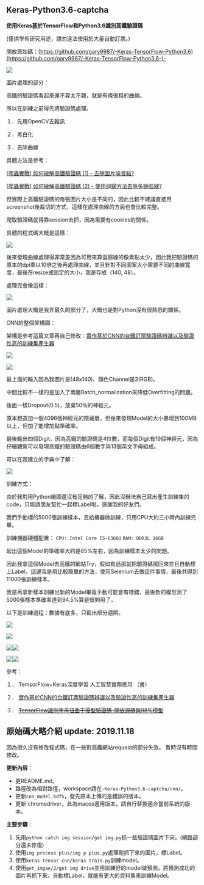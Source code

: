 Keras-Python3.6-captcha
---

<!--
/* Font Definitions */
@font-face
{font-family:新細明體;
panose-1:2 2 5 0 0 0 0 0 0 0;
mso-font-alt:PMingLiU;
mso-font-charset:136;
mso-generic-font-family:roman;
mso-font-pitch:variable;
mso-font-signature:-1610611969 684719354 22 0 1048577 0;}
@font-face
{font-family:"Cambria Math";
panose-1:2 4 5 3 5 4 6 3 2 4;
mso-font-charset:0;
mso-generic-font-family:roman;
mso-font-pitch:variable;
mso-font-signature:-536870145 1107305727 0 0 415 0;}
@font-face
{font-family:Calibri;
panose-1:2 15 5 2 2 2 4 3 2 4;
mso-font-charset:0;
mso-generic-font-family:swiss;
mso-font-pitch:variable;
mso-font-signature:-536859905 -1073732485 9 0 511 0;}
@font-face
{font-family:"Apple Color Emoji";
panose-1:0 0 0 0 0 0 0 0 0 0;
mso-font-charset:0;
mso-generic-font-family:auto;
mso-font-pitch:variable;
mso-font-signature:3 402653184 335544320 0 1 0;}
@font-face
{font-family:"Heiti TC Medium";
panose-1:0 0 0 0 0 0 0 0 0 0;
mso-font-charset:128;
mso-generic-font-family:auto;
mso-font-pitch:variable;
mso-font-signature:-2147483601 134676554 16 0 4063233 0;}
@font-face
{font-family:"\@Heiti TC Medium";
mso-font-charset:128;
mso-generic-font-family:auto;
mso-font-pitch:variable;
mso-font-signature:-2147483601 134676554 16 0 4063233 0;}
@font-face
{font-family:"\@新細明體";
panose-1:2 1 6 1 0 1 1 1 1 1;
mso-font-charset:136;
mso-generic-font-family:roman;
mso-font-pitch:variable;
mso-font-signature:-1610611969 684719354 22 0 1048577 0;}
/* Style Definitions */
p.MsoNormal, li.MsoNormal, div.MsoNormal
{mso-style-unhide:no;
mso-style-qformat:yes;
mso-style-parent:"";
margin:0cm;
margin-bottom:.0001pt;
mso-pagination:none;
font-size:12.0pt;
font-family:"Calibri",sans-serif;
mso-ascii-font-family:Calibri;
mso-ascii-theme-font:minor-latin;
mso-fareast-font-family:新細明體;
mso-fareast-theme-font:minor-fareast;
mso-hansi-font-family:Calibri;
mso-hansi-theme-font:minor-latin;
mso-bidi-font-family:"Times New Roman";
mso-bidi-theme-font:minor-bidi;
mso-font-kerning:1.0pt;}
h1
{mso-style-priority:9;
mso-style-unhide:no;
mso-style-qformat:yes;
mso-style-link:"標題 1 字元";
mso-style-next:內文;
margin-top:9.0pt;
margin-right:0cm;
margin-bottom:9.0pt;
margin-left:0cm;
line-height:300%;
mso-pagination:none;
page-break-after:avoid;
mso-outline-level:1;
font-size:26.0pt;
font-family:"Calibri Light",sans-serif;
mso-ascii-font-family:"Calibri Light";
mso-ascii-theme-font:major-latin;
mso-fareast-font-family:新細明體;
mso-fareast-theme-font:major-fareast;
mso-hansi-font-family:"Calibri Light";
mso-hansi-theme-font:major-latin;
mso-bidi-font-family:"Times New Roman";
mso-bidi-theme-font:major-bidi;
mso-font-kerning:26.0pt;}
h4
{mso-style-noshow:yes;
mso-style-priority:9;
mso-style-qformat:yes;
mso-style-link:"標題 4 字元";
mso-margin-top-alt:auto;
margin-right:0cm;
mso-margin-bottom-alt:auto;
margin-left:0cm;
mso-pagination:widow-orphan;
mso-outline-level:4;
font-size:12.0pt;
font-family:"新細明體",serif;
mso-bidi-font-family:新細明體;}
a:link, span.MsoHyperlink
{mso-style-priority:99;
color:#0563C1;
mso-themecolor:hyperlink;
text-decoration:underline;
text-underline:single;}
a:visited, span.MsoHyperlinkFollowed
{mso-style-noshow:yes;
mso-style-priority:99;
color:#954F72;
mso-themecolor:followedhyperlink;
text-decoration:underline;
text-underline:single;}
p.MsoListParagraph, li.MsoListParagraph, div.MsoListParagraph
{mso-style-priority:34;
mso-style-unhide:no;
mso-style-qformat:yes;
margin-top:0cm;
margin-right:0cm;
margin-bottom:0cm;
margin-left:24.0pt;
margin-bottom:.0001pt;
mso-para-margin-top:0cm;
mso-para-margin-right:0cm;
mso-para-margin-bottom:0cm;
mso-para-margin-left:2.0gd;
mso-para-margin-bottom:.0001pt;
mso-pagination:none;
font-size:12.0pt;
font-family:"Calibri",sans-serif;
mso-ascii-font-family:Calibri;
mso-ascii-theme-font:minor-latin;
mso-fareast-font-family:新細明體;
mso-fareast-theme-font:minor-fareast;
mso-hansi-font-family:Calibri;
mso-hansi-theme-font:minor-latin;
mso-bidi-font-family:"Times New Roman";
mso-bidi-theme-font:minor-bidi;
mso-font-kerning:1.0pt;}
span.1
{mso-style-name:"標題 1 字元";
mso-style-priority:9;
mso-style-unhide:no;
mso-style-locked:yes;
mso-style-link:"標題 1";
mso-ansi-font-size:26.0pt;
mso-bidi-font-size:26.0pt;
font-family:"Calibri Light",sans-serif;
mso-ascii-font-family:"Calibri Light";
mso-ascii-theme-font:major-latin;
mso-fareast-font-family:新細明體;
mso-fareast-theme-font:major-fareast;
mso-hansi-font-family:"Calibri Light";
mso-hansi-theme-font:major-latin;
mso-bidi-font-family:"Times New Roman";
mso-bidi-theme-font:major-bidi;
mso-font-kerning:26.0pt;
font-weight:bold;}
span.4
{mso-style-name:"標題 4 字元";
mso-style-noshow:yes;
mso-style-priority:9;
mso-style-unhide:no;
mso-style-locked:yes;
mso-style-link:"標題 4";
font-family:"新細明體",serif;
mso-ascii-font-family:新細明體;
mso-fareast-font-family:新細明體;
mso-hansi-font-family:新細明體;
mso-bidi-font-family:新細明體;
mso-font-kerning:0pt;
font-weight:bold;}
p.msonormal0, li.msonormal0, div.msonormal0
{mso-style-name:msonormal;
mso-style-unhide:no;
mso-margin-top-alt:auto;
margin-right:0cm;
mso-margin-bottom-alt:auto;
margin-left:0cm;
mso-pagination:widow-orphan;
font-size:12.0pt;
font-family:"新細明體",serif;
mso-bidi-font-family:新細明體;}
span.SpellE
{mso-style-name:"";
mso-spl-e:yes;}
.MsoChpDefault
{mso-style-type:export-only;
mso-default-props:yes;
font-size:10.0pt;
mso-ansi-font-size:10.0pt;
mso-bidi-font-size:10.0pt;
font-family:"Calibri",sans-serif;
mso-ascii-font-family:Calibri;
mso-hansi-font-family:Calibri;
mso-bidi-font-family:"Times New Roman";
mso-bidi-theme-font:minor-bidi;
mso-font-kerning:0pt;}
/* Page Definitions */
@page
{mso-page-border-surround-header:no;
mso-page-border-surround-footer:no;}
@page WordSection1
{size:595.0pt 842.0pt;
margin:72.0pt 90.0pt 72.0pt 90.0pt;
mso-header-margin:42.55pt;
mso-footer-margin:49.6pt;
mso-paper-source:0;
layout-grid:20.0pt;}
div.WordSection1
{page:WordSection1;}
/* List Definitions */
@list l0
{mso-list-id:34282827;
mso-list-type:hybrid;
mso-list-template-ids:170686730 -745627960 67698713 67698715 67698703 67698713 67698715 67698703 67698713 67698715;}
@list l0:level1
{mso-level-number-format:decimal-full-width;
mso-level-text:%1．;
mso-level-tab-stop:none;
mso-level-number-position:left;
text-indent:-36.0pt;}
@list l0:level2
{mso-level-number-format:ideograph-traditional;
mso-level-text:%2、;
mso-level-tab-stop:none;
mso-level-number-position:left;
margin-left:48.0pt;
text-indent:-24.0pt;}
@list l0:level3
{mso-level-number-format:roman-lower;
mso-level-tab-stop:none;
mso-level-number-position:right;
margin-left:72.0pt;
text-indent:-24.0pt;}
@list l0:level4
{mso-level-tab-stop:none;
mso-level-number-position:left;
margin-left:96.0pt;
text-indent:-24.0pt;}
@list l0:level5
{mso-level-number-format:ideograph-traditional;
mso-level-text:%5、;
mso-level-tab-stop:none;
mso-level-number-position:left;
margin-left:120.0pt;
text-indent:-24.0pt;}
@list l0:level6
{mso-level-number-format:roman-lower;
mso-level-tab-stop:none;
mso-level-number-position:right;
margin-left:144.0pt;
text-indent:-24.0pt;}
@list l0:level7
{mso-level-tab-stop:none;
mso-level-number-position:left;
margin-left:168.0pt;
text-indent:-24.0pt;}
@list l0:level8
{mso-level-number-format:ideograph-traditional;
mso-level-text:%8、;
mso-level-tab-stop:none;
mso-level-number-position:left;
margin-left:192.0pt;
text-indent:-24.0pt;}
@list l0:level9
{mso-level-number-format:roman-lower;
mso-level-tab-stop:none;
mso-level-number-position:right;
margin-left:216.0pt;
text-indent:-24.0pt;}
@list l1
{mso-list-id:1778215038;
mso-list-type:hybrid;
mso-list-template-ids:140940664 -1828952166 67698713 67698715 67698703 67698713 67698715 67698703 67698713 67698715;}
@list l1:level1
{mso-level-number-format:decimal-full-width;
mso-level-text:%1．;
mso-level-tab-stop:none;
mso-level-number-position:left;
margin-left:54.0pt;
text-indent:-54.0pt;}
@list l1:level2
{mso-level-number-format:ideograph-traditional;
mso-level-text:%2、;
mso-level-tab-stop:none;
mso-level-number-position:left;
margin-left:48.0pt;
text-indent:-24.0pt;}
@list l1:level3
{mso-level-number-format:roman-lower;
mso-level-tab-stop:none;
mso-level-number-position:right;
margin-left:72.0pt;
text-indent:-24.0pt;}
@list l1:level4
{mso-level-tab-stop:none;
mso-level-number-position:left;
margin-left:96.0pt;
text-indent:-24.0pt;}
@list l1:level5
{mso-level-number-format:ideograph-traditional;
mso-level-text:%5、;
mso-level-tab-stop:none;
mso-level-number-position:left;
margin-left:120.0pt;
text-indent:-24.0pt;}
@list l1:level6
{mso-level-number-format:roman-lower;
mso-level-tab-stop:none;
mso-level-number-position:right;
margin-left:144.0pt;
text-indent:-24.0pt;}
@list l1:level7
{mso-level-tab-stop:none;
mso-level-number-position:left;
margin-left:168.0pt;
text-indent:-24.0pt;}
@list l1:level8
{mso-level-number-format:ideograph-traditional;
mso-level-text:%8、;
mso-level-tab-stop:none;
mso-level-number-position:left;
margin-left:192.0pt;
text-indent:-24.0pt;}
@list l1:level9
{mso-level-number-format:roman-lower;
mso-level-tab-stop:none;
mso-level-number-position:right;
margin-left:216.0pt;
text-indent:-24.0pt;}
ol
{margin-bottom:0cm;}
ul
{margin-bottom:0cm;}
-->


**使用Keras基於TensorFlow和Python3.6識別高鐵驗證碼**





(僅供學術研究用途，請勿違法使用於大量自動訂票。)

開放原始碼：[https://github.com/gary9987/-Keras-TensorFlow-Python3.6](https://github.com/gary9987/-Keras-TensorFlow-Python3.6-)-

![](readme_resource/image001.png)

圖片處理的部分：

高鐵的驗證碼看起來還不算太不雜，就是有條很粗的曲線。

所以在訓練之前得先將驗證碼處理。

１．先用OpenCV去雜訊

２．黑白化

３．去除曲線



具體方法是參考：

[[爬蟲實戰] 如何破解高鐵驗證碼 (1) - 去除圖片噪音點?](https://youtu.be/6HGbKdB4kVY)

[[爬蟲實戰] 如何破解高鐵驗證碼 (2) - 使用迴歸方法去除多餘弧線?](https://youtu.be/4DHcOPSfC4c)



但實際上高鐵驗證碼的每張圖片大小是不同的，因此比較不建議直接用screenshot後裁切的方式，這樣在處理曲線的方面也會比較完整。

爬取驗證碼就得靠session去抓，因為需要有cookies的關係。

具體的程式碼大概是這樣：

![](readme_resource/image004.png)

後來發現曲線處理得非常差因為可用來算迴歸線的像素點太少，因此我把驗證碼的原本的dpi乘以10倍之後再處理曲線，並且針對不同圖案大小需要不同的曲線寬度，最後在resize成固定的大小，我是存成（140, 48）。



處理完會像這樣：

![](readme_resource/image002.jpg)



圖片處理大概是我弄最久的部分了，大概也是對Python沒有很熟悉的關係。



CNN的整個架構圖：

架構是參考這篇文章再自己修改：[實作基於CNN的台鐵訂票驗證碼辨識以及驗證性高的訓練集產生器](https://github.com/JasonLiTW/simple-railway-captcha-solver)



![](readme_resource/image003.png)



![](readme_resource/image005.png)



最上面的輸入因為我圖片是(48x140)、顏色Channel是3(RGB)。

中間比較不一樣的是加入了兩層Batch_normalization來降低Overfitting的問題。

後面一樣Dropout(0.5)，放棄50％的神經元。

原本想造加一個4096個神經元的隱藏層，但後來發現Model的大小暴增到100MB以上，但加了能增加點準確率。

最後輸出四個Digit，因為高鐵的驗證碼是4位數，而每個Digit有19個神經元，因為仔細觀察可以發現高鐵的驗證碼由6個數字與13個英文字母組成。

可以在我建立的字典中了解：

![](readme_resource/image006.png)



訓練方式：

由於我對用Python繪圖還沒有足夠的了解，因此沒辦法自己寫出產生訓練集的code，只能請朋友幫忙一起標Label啦，感謝我的好友們。

我們手動標的5000張訓練樣本，丟給機器做訓練，只用CPU大約三小時內訓練完畢。

訓練機器硬體配置：
`CPU: Intel Core I5-6360U`
`RAM: DDR3L 16GB`

起出這個Model的準確率大約是85%左右，因為訓練樣本太少的問題。

因此我拿這個Model去高鐵的網站Try，假如有過那就把驗證碼爬回來並且自動標上Label，這邊我是用比較簡單的方法，使用Selenium去做這件事情，最後共得到11000張訓練樣本。

我是再拿新樣本訓練出新的Model畢竟手動可能會有標錯，最後新的模型測了5000張樣本準確率達到94.5%算是很夠用了。



以下是訓練過程：數據有底多，只截出部分週期。

![](readme_resource/image007.png)





![](readme_resource/image008.png)

![](readme_resource/image010.png)![](readme_resource/image009.png)

![](readme_resource/image011.png)![](readme_resource/image012.png)





參考：

１．
TemsorFlow+Keras深度學習 人工智慧實務應用 （書）

２．
[實作基於CNN的台鐵訂票驗證碼辨識以及驗證性高的訓練集產生器](https://github.com/JasonLiTW/simple-railway-captcha-solver)

３．
[~~TensorFlow識別字母扭曲干擾型驗證碼-開放源碼與98%模型~~](https://www.urlteam.org/2017/03/tensorflow%E8%AF%86%E5%88%AB%E5%AD%97%E6%AF%8D%E6%89%AD%E6%9B%B2%E5%B9%B2%E6%89%B0%E5%9E%8B%E9%AA%8C%E8%AF%81%E7%A0%81-%E5%BC%80%E6%94%BE%E6%BA%90%E7%A0%81%E4%B8%8E98%E6%A8%A1%E5%9E%8B/)



原始碼大略介紹 ****update: 2019.11.18****
---


因為很久沒有修改程式碼，在一些對高鐵網站request的部分失效。
暫時沒有時間修改。

**更新內容**：
* 更README.md。
* 路徑改為相對路徑，workspace請在`-Keras-Python3.6-captcha/cnn/`。
* 更新`cnn_model.hdf5`，發先原本上傳的是錯誤的版本。
* 更新`chromedriver，此為macos適用版本，請自行替換適合當前系統的版本。

**主要步驟**：
1. 先用`python catch img session/get img.py`抓一些驗證碼圖片下來。(網路部分還未修復)
2. 使用`img process plus/img p plus.py`處理剛抓下來的圖片，標Label。
3. 使用`keras tensor cnn/keras train.py`訓練model。
4. 使用`get_imgae/2/get img drive`並用訓練好的model做預測，將預測成功的圖片再抓下來，自動標Label，就能有更大的資料集來訓練Model。
